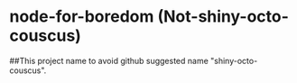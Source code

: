 # node-for-boredom (Not-shiny-octo-couscus)

##This project name to avoid github suggested name "shiny-octo-couscus".
